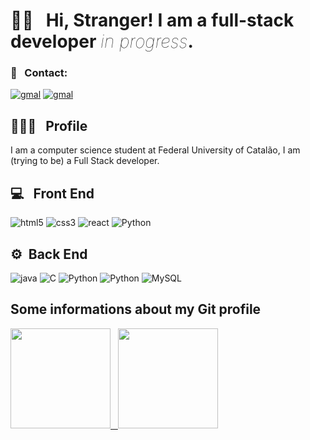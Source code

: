   <h1>👋🏽  &nbsp; Hi, Stranger! I am a full-stack developer <i style="font-weight: 100">in progress</i>.</h1>
  
  <h3>📱 &nbsp; Contact: </h3>
  
  <a href = "mailto: vtormnoel@gmail.com" target="_blank"> <img src="https://img.shields.io/badge/-Gmail-c14438?style=flat-square&logo=Gmail&logoColor=white" alt="gmal"></a> 
  <a href = "https://www.linkedin.com/in/vitormnoel/" target="_blank"> <img src="https://img.shields.io/badge/-Linkedin-064878?style=flat-square&logo=linkedin&logoColor=white" alt="gmal"></a>
  
  <h2>👨🏻‍💻 &nbsp; Profile</h2>
  <p>I am a computer science student at Federal University of Catalão, I am (trying to be) a Full Stack developer. </p>
  
  <h2>💻 &nbsp; Front End</h3>  
  <div style="flex:grid;">
    <img src="https://img.shields.io/badge/-HTML-333333?style=flat-square&logo=HTML5&logoColor=white" alt="html5">
    <img src="https://img.shields.io/badge/-CSS-333333?style=flat-square&logo=CSS3&logoColor=white" alt="css3">
    <img src="https://img.shields.io/badge/-React%20Native-333333?style=flat-square&logo=react&logoColor=white" alt="react">
    <img src="https://img.shields.io/badge/-Flutter-333333?style=flat-square&logo=flutter&logoColor=white" alt="Python">
  </div>
  
   <h2>⚙️&nbsp; Back End</h3>  
   <div style="flex: grid">
    <img src="https://img.shields.io/badge/-Java-333333?style=flat-square&logo=java&logoColor=white" alt="java">
    <img src="https://img.shields.io/badge/-C-333333?style=flat-square&logo=c&logoColor=white" alt="C">
    <img src="https://img.shields.io/badge/-Python-333333?style=flat-square&logo=python&logoColor=white" alt="Python">
    <img src="https://img.shields.io/badge/-Dart-333333?style=flat-square&logo=dart&logoColor=white" alt="Python">
    <img src="https://img.shields.io/badge/-MySQL-333333?style=flat-square&logo=mysql&logoColor=white" alt="MySQL">
   </div>
   
  <h2>Some informations about my Git profile</h2>
  <a href="https://github.com/vitormnoel">
  <div style="display: grid, grid-template-column: repeat(2, 1fr" >
  <img height="160em" src="https://github-readme-stats-eight-theta.vercel.app/api?username=vitormnoel&show_icons=true&theme=tokyonight&include_all_commits=true&count_private=true"/>
    &nbsp
  <img height="160em" src="https://github-readme-stats-eight-theta.vercel.app/api/top-langs/?username=vitormnoel&layout=compact&langs_count=8&theme=tokyonight"/>
  </div>
  </a>
  </br>
